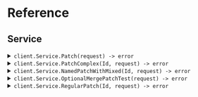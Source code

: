# Reference
## Service
<details><summary><code>client.Service.Patch(request) -> error</code></summary>
<dl>
<dd>

#### 🔌 Usage

<dl>
<dd>

<dl>
<dd>

```go
request := &fern.PatchProxyRequest{
        Application: fern.String(
            "application",
        ),
        RequireAuth: fern.Bool(
            true,
        ),
    }
client.Service.Patch(
        context.TODO(),
        request,
    )
}
```
</dd>
</dl>
</dd>
</dl>

#### ⚙️ Parameters

<dl>
<dd>

<dl>
<dd>

**application:** `*string` 
    
</dd>
</dl>

<dl>
<dd>

**requireAuth:** `*bool` 
    
</dd>
</dl>
</dd>
</dl>


</dd>
</dl>
</details>

<details><summary><code>client.Service.PatchComplex(Id, request) -> error</code></summary>
<dl>
<dd>

#### 📝 Description

<dl>
<dd>

<dl>
<dd>

Update with JSON merge patch - complex types.
This endpoint demonstrates the distinction between:
- optional<T> fields (can be present or absent, but not null)
- optional<nullable<T>> fields (can be present, absent, or null)
</dd>
</dl>
</dd>
</dl>

#### 🔌 Usage

<dl>
<dd>

<dl>
<dd>

```go
request := &fern.PatchComplexRequest{
        Name: fern.String(
            "name",
        ),
        Age: fern.Int(
            1,
        ),
        Active: fern.Bool(
            true,
        ),
        Metadata: map[string]any{
            "metadata": map[string]any{
                "key": "value",
            },
        },
        Tags: []string{
            "tags",
            "tags",
        },
        Email: fern.String(
            "email",
        ),
        Nickname: fern.String(
            "nickname",
        ),
        Bio: fern.String(
            "bio",
        ),
        ProfileImageUrl: fern.String(
            "profileImageUrl",
        ),
        Settings: map[string]any{
            "settings": map[string]any{
                "key": "value",
            },
        },
    }
client.Service.PatchComplex(
        context.TODO(),
        "id",
        request,
    )
}
```
</dd>
</dl>
</dd>
</dl>

#### ⚙️ Parameters

<dl>
<dd>

<dl>
<dd>

**id:** `string` 
    
</dd>
</dl>

<dl>
<dd>

**name:** `*string` 
    
</dd>
</dl>

<dl>
<dd>

**age:** `*int` 
    
</dd>
</dl>

<dl>
<dd>

**active:** `*bool` 
    
</dd>
</dl>

<dl>
<dd>

**metadata:** `map[string]any` 
    
</dd>
</dl>

<dl>
<dd>

**tags:** `[]string` 
    
</dd>
</dl>

<dl>
<dd>

**email:** `*string` 
    
</dd>
</dl>

<dl>
<dd>

**nickname:** `*string` 
    
</dd>
</dl>

<dl>
<dd>

**bio:** `*string` 
    
</dd>
</dl>

<dl>
<dd>

**profileImageUrl:** `*string` 
    
</dd>
</dl>

<dl>
<dd>

**settings:** `map[string]any` 
    
</dd>
</dl>
</dd>
</dl>


</dd>
</dl>
</details>

<details><summary><code>client.Service.NamedPatchWithMixed(Id, request) -> error</code></summary>
<dl>
<dd>

#### 📝 Description

<dl>
<dd>

<dl>
<dd>

Named request with mixed optional/nullable fields and merge-patch content type.
This should trigger the NPE issue when optional fields aren't initialized.
</dd>
</dl>
</dd>
</dl>

#### 🔌 Usage

<dl>
<dd>

<dl>
<dd>

```go
request := &fern.NamedMixedPatchRequest{
        AppId: fern.String(
            "appId",
        ),
        Instructions: fern.String(
            "instructions",
        ),
        Active: fern.Bool(
            true,
        ),
    }
client.Service.NamedPatchWithMixed(
        context.TODO(),
        "id",
        request,
    )
}
```
</dd>
</dl>
</dd>
</dl>

#### ⚙️ Parameters

<dl>
<dd>

<dl>
<dd>

**id:** `string` 
    
</dd>
</dl>

<dl>
<dd>

**appId:** `*string` 
    
</dd>
</dl>

<dl>
<dd>

**instructions:** `*string` 
    
</dd>
</dl>

<dl>
<dd>

**active:** `*bool` 
    
</dd>
</dl>
</dd>
</dl>


</dd>
</dl>
</details>

<details><summary><code>client.Service.OptionalMergePatchTest(request) -> error</code></summary>
<dl>
<dd>

#### 📝 Description

<dl>
<dd>

<dl>
<dd>

Test endpoint to verify Optional field initialization and JsonSetter with Nulls.SKIP.
This endpoint should:
1. Not NPE when fields are not provided (tests initialization)
2. Not NPE when fields are explicitly null in JSON (tests Nulls.SKIP)
</dd>
</dl>
</dd>
</dl>

#### 🔌 Usage

<dl>
<dd>

<dl>
<dd>

```go
request := &fern.OptionalMergePatchRequest{
        RequiredField: "requiredField",
        OptionalString: fern.String(
            "optionalString",
        ),
        OptionalInteger: fern.Int(
            1,
        ),
        OptionalBoolean: fern.Bool(
            true,
        ),
        NullableString: fern.String(
            "nullableString",
        ),
    }
client.Service.OptionalMergePatchTest(
        context.TODO(),
        request,
    )
}
```
</dd>
</dl>
</dd>
</dl>

#### ⚙️ Parameters

<dl>
<dd>

<dl>
<dd>

**requiredField:** `string` 
    
</dd>
</dl>

<dl>
<dd>

**optionalString:** `*string` 
    
</dd>
</dl>

<dl>
<dd>

**optionalInteger:** `*int` 
    
</dd>
</dl>

<dl>
<dd>

**optionalBoolean:** `*bool` 
    
</dd>
</dl>

<dl>
<dd>

**nullableString:** `*string` 
    
</dd>
</dl>
</dd>
</dl>


</dd>
</dl>
</details>

<details><summary><code>client.Service.RegularPatch(Id, request) -> error</code></summary>
<dl>
<dd>

#### 📝 Description

<dl>
<dd>

<dl>
<dd>

Regular PATCH endpoint without merge-patch semantics
</dd>
</dl>
</dd>
</dl>

#### 🔌 Usage

<dl>
<dd>

<dl>
<dd>

```go
request := &fern.RegularPatchRequest{
        Field1: fern.String(
            "field1",
        ),
        Field2: fern.Int(
            1,
        ),
    }
client.Service.RegularPatch(
        context.TODO(),
        "id",
        request,
    )
}
```
</dd>
</dl>
</dd>
</dl>

#### ⚙️ Parameters

<dl>
<dd>

<dl>
<dd>

**id:** `string` 
    
</dd>
</dl>

<dl>
<dd>

**field1:** `*string` 
    
</dd>
</dl>

<dl>
<dd>

**field2:** `*int` 
    
</dd>
</dl>
</dd>
</dl>


</dd>
</dl>
</details>
